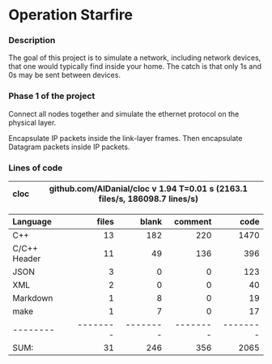 # Operation Starfire

### Description

The goal of this project is to simulate a network, including network devices, that one would typically find inside your home. The catch is that only 1s and 0s may be sent between devices.

### Phase 1 of the project

Connect all nodes together and simulate the ethernet protocol on the physical layer.

Encapsulate IP packets inside the link-layer frames. Then encapsulate Datagram packets inside IP packets.

### Lines of code

cloc|github.com/AlDanial/cloc v 1.94  T=0.01 s (2163.1 files/s, 186098.7 lines/s)
--- | ---

Language|files|blank|comment|code
:-------|-------:|-------:|-------:|-------:
C++|13|182|220|1470
C/C++ Header|11|49|136|396
JSON|3|0|0|123
XML|2|0|0|40
Markdown|1|8|0|19
make|1|7|0|17
--------|--------|--------|--------|--------
SUM:|31|246|356|2065
